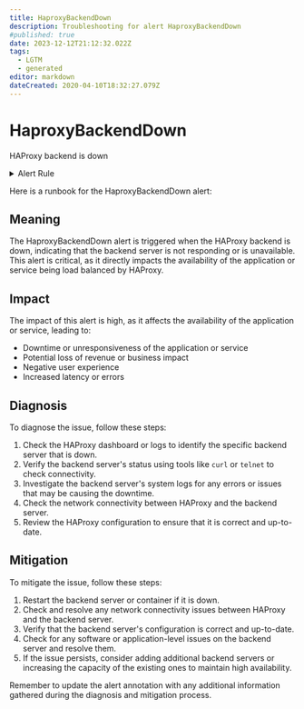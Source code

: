 ```yaml
---
title: HaproxyBackendDown
description: Troubleshooting for alert HaproxyBackendDown
#published: true
date: 2023-12-12T21:12:32.022Z
tags: 
  - LGTM
  - generated
editor: markdown
dateCreated: 2020-04-10T18:32:27.079Z
---
```


# HaproxyBackendDown

HAProxy backend is down

<details>
  <summary>Alert Rule</summary>

{{% rule "haproxy/haproxy-exporter-v1.yml" "HaproxyBackendDown" %}}

{{% comment %}}

```yaml
alert: HaproxyBackendDown
expr: haproxy_backend_up == 0
for: 0m
labels:
    severity: critical
annotations:
    summary: HAProxy backend down (instance {{ $labels.instance }})
    description: |-
        HAProxy backend is down
          VALUE = {{ $value }}
          LABELS = {{ $labels }}
    runbook: https://github.com/srerun/prometheus-alerts/blob/main/content/runbooks/haproxy-exporter-v1/HaproxyBackendDown.md

```

{{% /comment %}}

</details>


Here is a runbook for the HaproxyBackendDown alert:

## Meaning

The HaproxyBackendDown alert is triggered when the HAProxy backend is down, indicating that the backend server is not responding or is unavailable. This alert is critical, as it directly impacts the availability of the application or service being load balanced by HAProxy.

## Impact

The impact of this alert is high, as it affects the availability of the application or service, leading to:

* Downtime or unresponsiveness of the application or service
* Potential loss of revenue or business impact
* Negative user experience
* Increased latency or errors

## Diagnosis

To diagnose the issue, follow these steps:

1. Check the HAProxy dashboard or logs to identify the specific backend server that is down.
2. Verify the backend server's status using tools like `curl` or `telnet` to check connectivity.
3. Investigate the backend server's system logs for any errors or issues that may be causing the downtime.
4. Check the network connectivity between HAProxy and the backend server.
5. Review the HAProxy configuration to ensure that it is correct and up-to-date.

## Mitigation

To mitigate the issue, follow these steps:

1. Restart the backend server or container if it is down.
2. Check and resolve any network connectivity issues between HAProxy and the backend server.
3. Verify that the backend server's configuration is correct and up-to-date.
4. Check for any software or application-level issues on the backend server and resolve them.
5. If the issue persists, consider adding additional backend servers or increasing the capacity of the existing ones to maintain high availability.

Remember to update the alert annotation with any additional information gathered during the diagnosis and mitigation process.